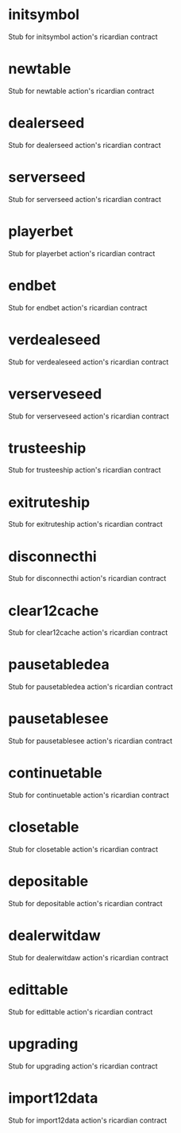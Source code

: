 <h1 class="contract"> initsymbol </h1>
Stub for initsymbol action's ricardian contract

<h1 class="contract"> newtable </h1>
Stub for newtable action's ricardian contract

<h1 class="contract"> dealerseed </h1>
Stub for dealerseed action's ricardian contract

<h1 class="contract"> serverseed </h1>
Stub for serverseed action's ricardian contract

<h1 class="contract"> playerbet </h1>
Stub for playerbet action's ricardian contract

<h1 class="contract"> endbet </h1>
Stub for endbet action's ricardian contract

<h1 class="contract"> verdealeseed </h1>
Stub for verdealeseed action's ricardian contract

<h1 class="contract"> verserveseed </h1>
Stub for verserveseed action's ricardian contract

<h1 class="contract"> trusteeship </h1>
Stub for trusteeship action's ricardian contract

<h1 class="contract"> exitruteship </h1>
Stub for exitruteship action's ricardian contract

<h1 class="contract"> disconnecthi </h1>
Stub for disconnecthi action's ricardian contract

<h1 class="contract"> clear12cache </h1>
Stub for clear12cache action's ricardian contract

<h1 class="contract"> pausetabledea </h1>
Stub for pausetabledea action's ricardian contract

<h1 class="contract"> pausetablesee </h1>
Stub for pausetablesee action's ricardian contract

<h1 class="contract"> continuetable </h1>
Stub for continuetable action's ricardian contract

<h1 class="contract"> closetable </h1>
Stub for closetable action's ricardian contract

<h1 class="contract"> depositable </h1>
Stub for depositable action's ricardian contract

<h1 class="contract"> dealerwitdaw </h1>
Stub for dealerwitdaw action's ricardian contract

<h1 class="contract"> edittable </h1>
Stub for edittable action's ricardian contract

<h1 class="contract"> upgrading </h1>
Stub for upgrading action's ricardian contract

<h1 class="contract"> import12data </h1>
Stub for import12data action's ricardian contract